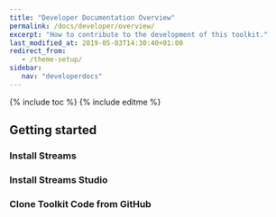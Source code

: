 ```yaml
---
title: "Developer Documentation Overview"
permalink: /docs/developer/overview/
excerpt: "How to contribute to the development of this toolkit."
last_modified_at: 2019-05-03T14:30:40+01:00
redirect_from:
   - /theme-setup/
sidebar:
   nav: "developerdocs"
---
```

{% include toc %}
{% include editme %}



## Getting started

### Install Streams

### Install Streams Studio

### Clone Toolkit Code from GitHub

